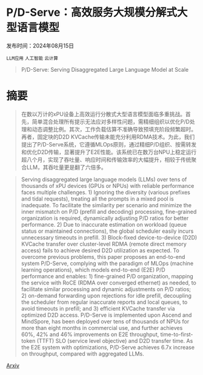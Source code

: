 # P/D-Serve：高效服务大规模分解式大型语言模型

发布时间：2024年08月15日

`LLM应用` `人工智能` `云计算`

> P/D-Serve: Serving Disaggregated Large Language Model at Scale

# 摘要

> 在数以万计的xPU设备上高效运行分散式大型语言模型面临多重挑战。首先，简单混合处理所有提示无法应对多样性问题，需精细组织以优化P/D处理和动态调整比例。其次，工作负载估算不准确导致预填充阶段频繁超时。再者，固定块的D2D KVCache传输未能充分利用RDMA技术。为此，我们提出了P/D-Serve系统，它遵循MLOps原则，通过精细P/D组织、按需转发和优化D2D传输，显著提升了E2E性能。该系统已在数万台NPU上稳定运行超八个月，实现了吞吐量、响应时间和传输效率的大幅提升，相较于传统聚合LLM，其吞吐量更是翻了六倍多。

> Serving disaggregated large language models (LLMs) over tens of thousands of xPU devices (GPUs or NPUs) with reliable performance faces multiple challenges. 1) Ignoring the diversity (various prefixes and tidal requests), treating all the prompts in a mixed pool is inadequate. To facilitate the similarity per scenario and minimize the inner mismatch on P/D (prefill and decoding) processing, fine-grained organization is required, dynamically adjusting P/D ratios for better performance. 2) Due to inaccurate estimation on workload (queue status or maintained connections), the global scheduler easily incurs unnecessary timeouts in prefill. 3) Block-fixed device-to-device (D2D) KVCache transfer over cluster-level RDMA (remote direct memory access) fails to achieve desired D2D utilization as expected. To overcome previous problems, this paper proposes an end-to-end system P/D-Serve, complying with the paradigm of MLOps (machine learning operations), which models end-to-end (E2E) P/D performance and enables: 1) fine-grained P/D organization, mapping the service with RoCE (RDMA over converged ethernet) as needed, to facilitate similar processing and dynamic adjustments on P/D ratios; 2) on-demand forwarding upon rejections for idle prefill, decoupling the scheduler from regular inaccurate reports and local queues, to avoid timeouts in prefill; and 3) efficient KVCache transfer via optimized D2D access. P/D-Serve is implemented upon Ascend and MindSpore, has been deployed over tens of thousands of NPUs for more than eight months in commercial use, and further achieves 60\%, 42\% and 46\% improvements on E2E throughput, time-to-first-token (TTFT) SLO (service level objective) and D2D transfer time. As the E2E system with optimizations, P/D-Serve achieves 6.7x increase on throughput, compared with aggregated LLMs.

[Arxiv](https://arxiv.org/abs/2408.08147)